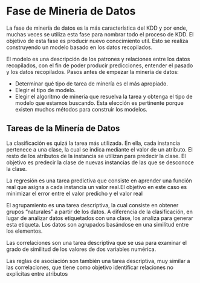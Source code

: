 # Fase de Mineria de Datos

La fase de minería de datos es la más característica del KDD y por ende, muchas veces se utiliza esta fase  para nombrar todo el proceso de KDD. El objetivo de esta fase es producir nuevo conocimiento util. Esto se realiza construyendo un modelo basado en los datos recopilados.

El modelo es una descripción de los patrones y relaciones entre los datos recopilados, con el fin de poder producir predicciones, entender el pasado y los datos recopilados. Pasos antes de empezar la minería de datos:

- Determinar qué tipo de tarea de minería es el más apropiado.
- Elegir el tipo de modelo. 
- Elegir el algoritmo de minería que resuelva la tarea y obtenga el tipo de modelo que estamos buscando. Esta elección es pertinente porque existen muchos métodos para construir los modelos.

## Tareas de la Minería de Datos

La clasificación es quizá la tarea más utilizada. En ella, cada instancia pertenece a una clase, la cual se indica mediante el valor de un atributo. El resto de los atributos de la instancia se utilizan para predecir la clase. El objetivo es predecir la clase de nuevas instancias de las que se desconoce la clase.

La regresión es una tarea predictiva que consiste en aprender una función real que asigna a cada instancia un valor real.El objetivo en este caso es minimizar el error entre el valor predicho y el valor real

El agrupamiento es una tarea descriptiva, la cual consiste en obtener grupos “naturales” a partir de los datos. A diferencia de la clasificación, en lugar de analizar datos etiquetados con una clase, los analiza para generar esta etiqueta. Los datos son agrupados basándose en una similitud entre los elementos.

Las correlaciones son una tarea descriptiva que se usa para examinar el grado de similitud de los valores de dos variables numérica.

Las reglas de asociación son también una tarea descriptiva, muy similar a las correlaciones, que tiene como objetivo identificar relaciones no explícitas entre atributos
